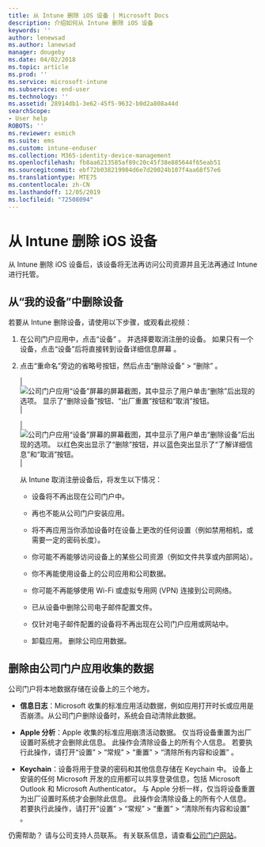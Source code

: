 ```yaml
---
title: 从 Intune 删除 iOS 设备 | Microsoft Docs
description: 介绍如何从 Intune 删除 iOS 设备
keywords: ''
author: lenewsad
ms.author: lanewsad
manager: dougeby
ms.date: 04/02/2018
ms.topic: article
ms.prod: ''
ms.service: microsoft-intune
ms.subservice: end-user
ms.technology: ''
ms.assetid: 28914db1-3e62-45f5-9632-b0d2a808a44d
searchScope:
- User help
ROBOTS: ''
ms.reviewer: esmich
ms.suite: ems
ms.custom: intune-enduser
ms.collection: M365-identity-device-management
ms.openlocfilehash: fb8aa6213585af89c20c45f38e885644f65eab51
ms.sourcegitcommit: ebf72b038219904d6e7d20024b107f4aa68f57e6
ms.translationtype: MTE75
ms.contentlocale: zh-CN
ms.lasthandoff: 12/05/2019
ms.locfileid: "72508094"
---
```

# <a name="remove-your-ios-device-from-intune"></a>从 Intune 删除 iOS 设备

从 Intune 删除 iOS 设备后，该设备将无法再访问公司资源并且无法再通过 Intune 进行托管。


## <a name="removing-the-device-from-my-devices"></a>从“我的设备”中删除设备

若要从 Intune 删除设备，请使用以下步骤，或观看此视频：


1. 在公司门户应用中，点击“设备”  。 并选择要取消注册的设备。 如果只有一个设备，点击“设备”后将直接转到设备详细信息屏幕  。

2. 点击“重命名”旁边的省略号按钮，然后点击“删除设备” > “删除”    。  

    |![公司门户应用“设备”屏幕的屏幕截图，其中显示了用户单击“删除”后出现的选项。 显示了“删除设备”按钮、“出厂重置”按钮和“取消”按钮。](/intune-user-help/media/cp_ios_unenroll_after_1804_001.png)|

    |![公司门户应用“设备”屏幕的屏幕截图，其中显示了用户单击“删除设备”后出现的选项。 以红色突出显示了“删除”按钮，并以蓝色突出显示了“了解详细信息”和“取消”按钮。](/intune-user-help/media/cp_ios_unenroll_after_1804_002.png)|


    从 Intune 取消注册设备后，将发生以下情况：

    - 设备将不再出现在公司门户中。

    - 再也不能从公司门户安装应用。

    - 将不再应用当你添加设备时在设备上更改的任何设置（例如禁用相机，或需要一定的密码长度）。

    - 你可能不再能够访问设备上的某些公司资源（例如文件共享或内部网站）。

    - 你不再能使用设备上的公司应用和公司数据。

    - 你可能不再能够使用 Wi-Fi 或虚拟专用网 (VPN) 连接到公司网络。

    - 已从设备中删除公司电子邮件配置文件。

    - 仅针对电子邮件配置的设备将不再出现在公司门户应用或网站中。

    - 卸载应用。 删除公司应用数据。

## <a name="removing-data-collected-by-the-company-portal-app"></a>删除由公司门户应用收集的数据

公司门户将本地数据存储在设备上的三个地方。

- **信息日志**：Microsoft 收集的标准应用活动数据，例如应用打开时长或应用是否崩溃。从公司门户删除设备时，系统会自动清除此数据。

- **Apple 分析**：Apple 收集的标准应用崩溃活动数据。 仅当将设备重置为出厂设置时系统才会删除此信息。 此操作会清除设备上的所有个人信息。 若要执行此操作，请打开“设置” > “常规” > “重置” > “清除所有内容和设置”     。

- **Keychain**：设备将用于登录的密码和其他信息存储在 Keychain 中。 设备上安装的任何 Microsoft 开发的应用都可以共享登录信息，包括 Microsoft Outlook 和 Microsoft Authenticator。 与 Apple 分析一样，仅当将设备重置为出厂设置时系统才会删除此信息。 此操作会清除设备上的所有个人信息。 若要执行此操作，请打开“设置” > “常规” > “重置” > “清除所有内容和设置”     。


仍需帮助？ 请与公司支持人员联系。 有关联系信息，请查看[公司门户网站](https://go.microsoft.com/fwlink/?linkid=2010980)。
